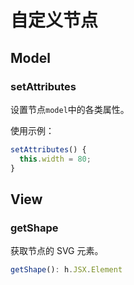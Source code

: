 # 自定义节点

## Model

### setAttributes

设置节点`model`中的各类属性。

使用示例：

```ts
setAttributes() {
  this.width = 80;
}
```

## View

### getShape

获取节点的 SVG 元素。

```ts
getShape(): h.JSX.Element
```

